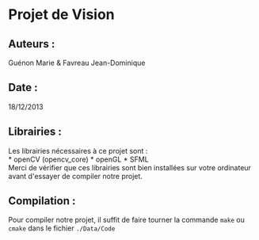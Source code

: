 Projet de Vision
================

Auteurs :
---------
Guénon Marie & Favreau Jean-Dominique

Date :
------
18/12/2013

Librairies :
------------
Les librairies nécessaires à ce projet sont :<br>
	* openCV (opencv_core)
	* openGL
	* SFML
<br>Merci de vérifier que ces librairies sont bien installées sur votre ordinateur avant d'essayer de compiler notre projet.

Compilation :
-------------
Pour compiler notre projet, il suffit de faire tourner la commande `make` ou `cmake` dans le fichier `./Data/Code`

